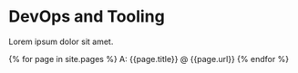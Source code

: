 # DevOps and Tooling
Lorem ipsum dolor sit amet.

{% for page in site.pages %}
  A: {{page.title}} @ {{page.url}}
{% endfor %}  